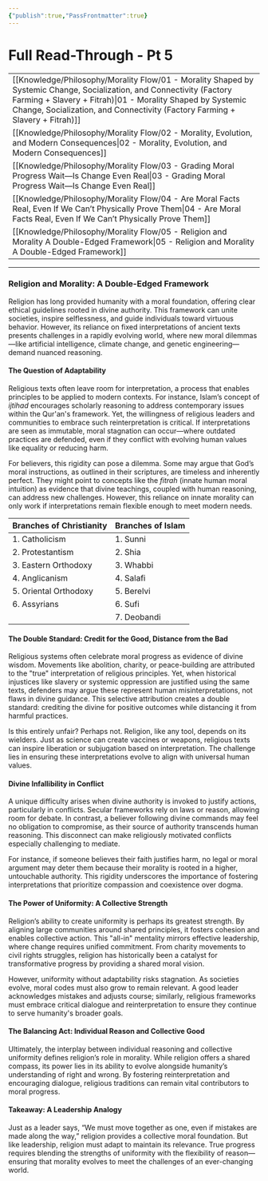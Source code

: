 ```yaml
---
{"publish":true,"PassFrontmatter":true}
---
```


# Full Read-Through - Pt 5
|                                                                                                                                                                                                                                                                        |
| ---------------------------------------------------------------------------------------------------------------------------------------------------------------------------------------------------------------------------------------------------------------------- |
| [[Knowledge/Philosophy/Morality Flow/01 - Morality Shaped by Systemic Change, Socialization, and Connectivity (Factory Farming + Slavery + Fitrah)\|01 - Morality Shaped by Systemic Change, Socialization, and Connectivity (Factory Farming + Slavery + Fitrah)]] |
| [[Knowledge/Philosophy/Morality Flow/02 - Morality, Evolution, and Modern Consequences\|02 - Morality, Evolution, and Modern Consequences]]                                                                                                                         |
| [[Knowledge/Philosophy/Morality Flow/03 - Grading Moral Progress Wait—Is Change Even Real\|03 - Grading Moral Progress Wait—Is Change Even Real]]                                                                                                                   |
| [[Knowledge/Philosophy/Morality Flow/04 - Are Moral Facts Real, Even If We Can’t Physically Prove Them\|04 - Are Moral Facts Real, Even If We Can’t Physically Prove Them]]                                                                                         |
| [[Knowledge/Philosophy/Morality Flow/05 - Religion and Morality A Double-Edged Framework\|05 - Religion and Morality A Double-Edged Framework]]                                                                                                                     |

--- 
### Religion and Morality: A Double-Edged Framework

Religion has long provided humanity with a moral foundation, offering clear ethical guidelines rooted in divine authority. This framework can unite societies, inspire selflessness, and guide individuals toward virtuous behavior. However, its reliance on fixed interpretations of ancient texts presents challenges in a rapidly evolving world, where new moral dilemmas—like artificial intelligence, climate change, and genetic engineering—demand nuanced reasoning.

#### The Question of Adaptability

Religious texts often leave room for interpretation, a process that enables principles to be applied to modern contexts. For instance, Islam’s concept of _ijtihad_ encourages scholarly reasoning to address contemporary issues within the Qur'an's framework. Yet, the willingness of religious leaders and communities to embrace such reinterpretation is critical. If interpretations are seen as immutable, moral stagnation can occur—where outdated practices are defended, even if they conflict with evolving human values like equality or reducing harm.

For believers, this rigidity can pose a dilemma. Some may argue that God’s moral instructions, as outlined in their scriptures, are timeless and inherently perfect. They might point to concepts like the _fitrah_ (innate human moral intuition) as evidence that divine teachings, coupled with human reasoning, can address new challenges. However, this reliance on innate morality can only work if interpretations remain flexible enough to meet modern needs.

| Branches of Christianity | Branches of Islam |
| --- | --- |
| 1. Catholicism | 1. Sunni |
| 2. Protestantism | 2. Shia |
| 3. Eastern Orthodoxy | 3. Whabbi |
| 4. Anglicanism | 4. Salafi |
| 5. Oriental Orthodoxy | 5. Berelvi |
| 6. Assyrians | 6. Sufi |
|  | 7. Deobandi |

#### The Double Standard: Credit for the Good, Distance from the Bad

Religious systems often celebrate moral progress as evidence of divine wisdom. Movements like abolition, charity, or peace-building are attributed to the "true" interpretation of religious principles. Yet, when historical injustices like slavery or systemic oppression are justified using the same texts, defenders may argue these represent human misinterpretations, not flaws in divine guidance. This selective attribution creates a double standard: crediting the divine for positive outcomes while distancing it from harmful practices.

Is this entirely unfair? Perhaps not. Religion, like any tool, depends on its wielders. Just as science can create vaccines or weapons, religious texts can inspire liberation or subjugation based on interpretation. The challenge lies in ensuring these interpretations evolve to align with universal human values.

#### Divine Infallibility in Conflict

A unique difficulty arises when divine authority is invoked to justify actions, particularly in conflicts. Secular frameworks rely on laws or reason, allowing room for debate. In contrast, a believer following divine commands may feel no obligation to compromise, as their source of authority transcends human reasoning. This disconnect can make religiously motivated conflicts especially challenging to mediate.

For instance, if someone believes their faith justifies harm, no legal or moral argument may deter them because their morality is rooted in a higher, untouchable authority. This rigidity underscores the importance of fostering interpretations that prioritize compassion and coexistence over dogma.

#### The Power of Uniformity: A Collective Strength

Religion’s ability to create uniformity is perhaps its greatest strength. By aligning large communities around shared principles, it fosters cohesion and enables collective action. This "all-in" mentality mirrors effective leadership, where change requires unified commitment. From charity movements to civil rights struggles, religion has historically been a catalyst for transformative progress by providing a shared moral vision.

However, uniformity without adaptability risks stagnation. As societies evolve, moral codes must also grow to remain relevant. A good leader acknowledges mistakes and adjusts course; similarly, religious frameworks must embrace critical dialogue and reinterpretation to ensure they continue to serve humanity's broader goals.

#### The Balancing Act: Individual Reason and Collective Good

Ultimately, the interplay between individual reasoning and collective uniformity defines religion’s role in morality. While religion offers a shared compass, its power lies in its ability to evolve alongside humanity’s understanding of right and wrong. By fostering reinterpretation and encouraging dialogue, religious traditions can remain vital contributors to moral progress.

#### Takeaway: A Leadership Analogy

Just as a leader says, “We must move together as one, even if mistakes are made along the way,” religion provides a collective moral foundation. But like leadership, religion must adapt to maintain its relevance. True progress requires blending the strengths of uniformity with the flexibility of reason—ensuring that morality evolves to meet the challenges of an ever-changing world.